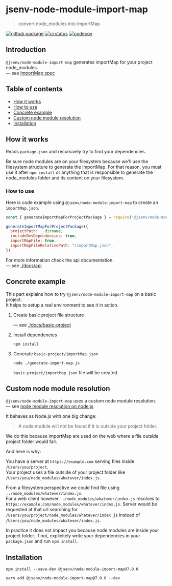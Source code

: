 # jsenv-node-module-import-map

> convert node_modules into importMap

[![github package](https://img.shields.io/github/package-json/v/jsenv/jsenv-node-module-import-map.svg?label=package&logo=github)](https://github.com/jsenv/jsenv-node-module-import-map/packages)
[![ci status](https://github.com/jsenv/jsenv-node-module-import-map/workflows/ci/badge.svg)](https://github.com/jsenv/jsenv-node-module-import-map/actions)
[![codecov](https://codecov.io/gh/jsenv/jsenv-node-module-import-map/branch/master/graph/badge.svg)](https://codecov.io/gh/jsenv/jsenv-node-module-import-map)

## Introduction

`@jsenv/node-module-import-map` generates importMap for your project node_modules.<br />
— see [importMap spec](https://github.com/WICG/import-maps)

## Table of contents

- [How it works](#how-it-works)
- [How to use](#how-to-use)
- [Concrete example](#concrete-example)
- [Custom node module resolution](#custom-node-module-resolution)
- [Installation](#installation)

## How it works

Reads `package.json` and recursively try to find your dependencies.<br />

Be sure node modules are on your filesystem because we'll use the filesystem structure to generate the importMap. For that reason, you must use it after `npm install` or anything that is responsible to generate the node_modules folder and its content on your filesystem.<br />

### How to use

Here is code example using `@jsenv/node-module-import-map` to create an `importMap.json`.

```js
const { generateImportMapForProjectPackage } = require("@jsenv/node-module-import-map")

generateImportMapForProjectPackage({
  projectPath: __dirname,
  includeDevDependencies: true,
  importMapFile: true,
  importMapFileRelativePath: "/importMap.json",
})
```

For more information check the api documentation.<br />
— see [./docs/api](./docs/api.md)

## Concrete example

This part explains how to try `@jsenv/node-module-import-map` on a basic project.<br />
It helps to setup a real environment to see it in action.

1. Create basic project file structure

   — see [./docs/basic-project](./docs/basic-project)

2. Install dependencies

   ```console
   npm install
   ```

3. Generate `basic-project/importMap.json`

   ```console
   node ./generate-import-map.js
   ```

   `basic-project/importMap.json` file will be created.

## Custom node module resolution

`@jsenv/node-module-import-map` uses a custom node module resolution.<br />
— see [node module resolution on node.js](https://nodejs.org/api/modules.html#modules_all_together)

It behaves as Node.js with one big change:

> A node module will not be found if it is outside your project folder.

We do this because importMap are used on the web where a file outside project folder would fail.<br/>

And here is why:

You have a server at `https://example.com` serving files inside `/Users/you/project`.<br />
Your project uses a file outside of your project folder like `/Users/you/node_modules/whatever/index.js`.

From a filesystem perspective we could find file using `../node_modules/whatever/index.js`.<br />
For a web client however `../node_modules/whatever/index.js` resolves to `https://example.com/node_modules/whatever/index.js`. Server would be requested at that url searching for `/Users/you/project/node_modules/whatever/index.js` instead of `/Users/you/node_modules/whatever/index.js`.

In practice it does not impact you because node modules are inside your project folder. If not, explicitely write your dependencies in your `package.json` and run `npm install`.

## Installation

```console
npm install --save-dev @jsenv/node-module-import-map@7.0.0
```

```console
yarn add @jsenv/node-module-import-map@7.0.0 --dev
```
